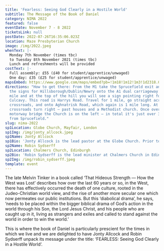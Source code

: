```yaml
---
title: 'Fearless: Seeing God Clearly in a Hostile World'
subtitle: The Message of the Book of Daniel
category: NIMA 2022
featured: false
eventDate: November 7 - 8 2022
ticketsLink: null
postDate: 2022-07-26T16:35:06.023Z
location: Maze Presbyterian Church
image: /img/2022.jpeg
whenText: |-
  Monday 7th November (times tbc)
  to Tuesday 8th November 2021 (times tbc)
  Lunch and refreshments will be provided
costText: |-
  Full assembly: £55 (£40 for student/apprentice/unwaged)
  One day: £35 (£25 for student/apprentice/unwaged)
mapsEmbed: https://www.google.com/maps/embed?pb=!1m18!1m12!1m3!1d2318.0010047523247!2d-6.117361399999999!3d54.480564099999995!2m3!1f0!2f0!3f0!3m2!1i1024!2i768!4f13.1!3m3!1m2!1s0x486103191e37a8d1%3A0x2af07ebaec4c8898!2sMaze%20Presbyterian%20Church!5e0!3m2!1sen!2suk!4v1628795706431!5m2!1sen!2suk
directions: "How to get there: From the M1 take the Sprucefield exit and follow
  the signs for Hillsborough/Dublin/Newry onto the A1 dual carriageway. After 1
  mile and at the top of the hill you will see a sign pointing right for
  Culcavy. This road is Harrys Road. Travel for 1 mile, go straight across the
  crossroads, and onto Aghnatrisk Road, which again is 1 mile long. At this
  crossroads turn right – past houses and a Methodist church. Once over the
  motorway bridge the Church is on the left – in total it's just over 3 miles
  from Sprucefield."
slug: nima-2022
sp1Location: Globe Church, Mayfair, London
sp1Img: /img/jonty_allcock.jpeg
sp1Name: Jonty Allcock
sp1Bio: 'Jonty Allcock is the lead pastor at the Globe Church. Prior to coming to central London he was involved for fourteen years in a church plant in Enfield, serving for seven years as pastor before moving to central London in 2015 to plant the Globe Church in Mayfair.'
sp2Name: Robin Sydserff
sp2Location: Chalmers Church, Edinburgh
sp2Bio: 'Robin Sydserff is the lead minister at Chalmers Church in Edinburgh. His key responsibilities include preaching, leadership of the Elders and staff team, strategy and pastoral care. Prior to coming to Edinburgh in 2009, Robin spent four years as Director of Ministry at The Proclamation Trust in London.'
sp2Img: /img/robin_sydserff.jpeg
template: event
---
```


The late Melvin Tinker in a book called ‘That Hideous Strength — How the West was Lost’ describes how over the last 60 years or so, in the West, there has effectively occurred the death of one culture, rooted in the Judeo-Christian world view, and the rise of another more secular one which now permeates our public institutions. But this ‘diabolical drama’, he says, ‘needs to be placed within the bigger biblical drama of God’s action in the world through his Son, the Lord Jesus Christ, and his people who are caught up in it, living as strangers and exiles and called to stand against the world in order to win the world.’

This is where the book of Daniel is particularly prescient for the times in which we live and we are delighted to have Jonty Allcock and Robin Sydserff unpack its message under the title: ‘FEARLESS: Seeing God Clearly in a Hostile World’.

